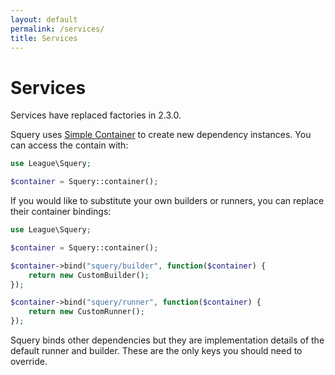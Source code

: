 ```yaml
---
layout: default
permalink: /services/
title: Services
---
```


# Services

<div class="message-notice">Services have replaced factories in 2.3.0.</div>

Squery uses [Simple Container](https://github.com/assertchris/simple-container) to create new dependency instances. You can access the contain with:

~~~ php
use League\Squery;

$container = Squery::container();
~~~

If you would like to substitute your own builders or runners, you can replace their container bindings:


~~~ php
use League\Squery;

$container = Squery::container();

$container->bind("squery/builder", function($container) {
    return new CustomBuilder();
});

$container->bind("squery/runner", function($container) {
    return new CustomRunner();
});
~~~

<div class="message-notice">Squery binds other dependencies but they are implementation details of the default runner and builder. These are the only keys you should need to override.</div>
